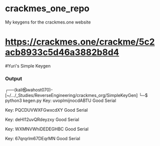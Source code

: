 # crackmes_one_repo
My keygens for the crackmes.one website

# https://crackmes.one/crackme/5c2acb8933c5d46a3882b8d4
#Yuri's Simple Keygen

### Output ###

┌──(kali㉿wahost070)-[~/…/_Studies/ReverseEngineering/crackmes_org/SimpleKeyGen]
└─$ python3 kegen.py
Key: uvoplmijnocdABTU
Good Serial

Key: PQCDUVWXFGwxcdXY
Good Serial

Key: deHI12uvQRdeyzxy
Good Serial

Key: WXMNVWhiDEDEGHBC
Good Serial

Key: 67qrqrlm67DEqrMN
Good Serial
